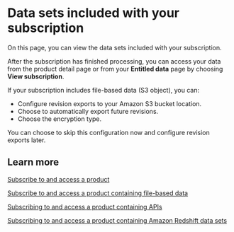 # Data sets included with your subscription<a name="hp-catalog-product-post-sub-page"></a>

On this page, you can view the data sets included with your subscription\.

After the subscription has finished processing, you can access your data from the product detail page or from your **Entitled data** page by choosing **View subscription**\.

If your subscription includes file\-based data \(S3 object\), you can:
+ Configure revision exports to your Amazon S3 bucket location\.
+ Choose to automatically export future revisions\. 
+ Choose the encryption type\.

You can choose to skip this configuration now and configure revision exports later\.

## Learn more<a name="hp-subscriptions-page-learn"></a>

[Subscribe to and access a product](https://docs.aws.amazon.com/data-exchange/latest/userguide/subscribing-to-product.html?icmpid=docs_dataexchange_helppane)

[Subscribe to and access a product containing file\-based data](https://docs.aws.amazon.com/data-exchange/latest/userguide/subscribing-to-product.html?icmpid=docs_dataexchange_helppane#subscribing-to-data-product)

[Subscribing to and access a product containing APIs](https://docs.aws.amazon.com/data-exchange/latest/userguide/subscribing-to-product.html?icmpid=docs_dataexchange_helppane#subscribing-to-API-product)

[Subscribing to and access a product containing Amazon Redshift data sets](https://docs.aws.amazon.com/data-exchange/latest/userguide/subscribing-to-product.html?icmpid=docs_dataexchange_helppane#subscribing-to-Redshift-product)